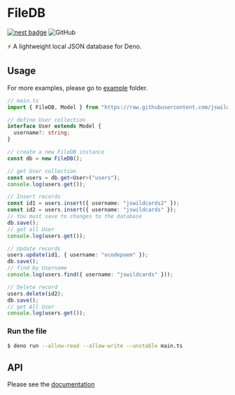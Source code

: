 # FileDB

[![nest badge](https://nest.land/badge.svg)](https://nest.land/package/filedb)
![GitHub](https://img.shields.io/github/license/jswildcards/filedb)

:zap: A lightweight local JSON database for Deno.

## Usage

For more examples, please go to [example](https://github.com/jswildcards/filedb/tree/main/example) folder.

```ts
// main.ts
import { FileDB, Model } from "https://raw.githubusercontent.com/jswildcards/filedb/main/mod.ts";

// define User collection
interface User extends Model {
  username?: string;
}

// create a new FileDB instance
const db = new FileDB();

// get User collection
const users = db.get<User>("users");
console.log(users.get());

// Insert records
const id1 = users.insert({ username: "jswildcards2" });
const id2 = users.insert({ username: "jswildcards" });
// You must save to changes to the database
db.save();
// get all User
console.log(users.get());

// Update records
users.update(id1, { username: "ocodepoem" });
db.save();
// find by Username
console.log(users.find({ username: "jswildcards" }));

// Delete record
users.delete(id2);
db.save();
// get All User
console.log(users.get());
```

### Run the file

```bash
$ deno run --allow-read --allow-write --unstable main.ts
```

## API

Please see the [documentation](https://doc.deno.land/https/x.nest.land/filedb@0.0.1/mod.ts)
